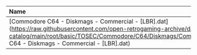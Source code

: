 |Name|Size|
|:---|---:|
|[Commodore C64 - Diskmags - Commercial - [LBR].dat](https://raw.githubusercontent.com/open-retrogaming-archive/dat-catalog/main/root/basic/TOSEC/Commodore/C64/Diskmags/Commercial/[LBR]/Commodore C64 - Diskmags - Commercial - [LBR].dat)|2202|
